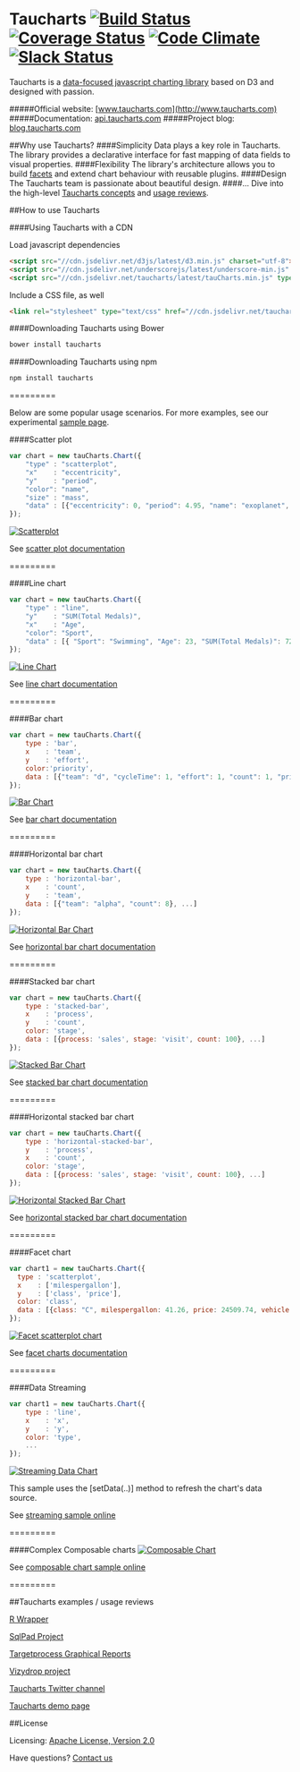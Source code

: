 Taucharts [![Build Status](https://travis-ci.org/TargetProcess/tauCharts.png?branch=master)](https://travis-ci.org/TargetProcess/tauCharts) [![Coverage Status](https://img.shields.io/coveralls/TargetProcess/tauCharts.svg)](https://coveralls.io/r/TargetProcess/tauCharts) [![Code Climate](https://codeclimate.com/github/TargetProcess/tauCharts/badges/gpa.svg)](https://codeclimate.com/github/TargetProcess/tauCharts) [![Slack Status](http://slack.taucharts.com/badge.svg)](http://slack.taucharts.com/)
=========

Taucharts is a [data-focused javascript charting library](http://blog.taucharts.com/taucharts-data-focused-charting-library/) based on D3 and designed with passion.

#####Official website: [www.taucharts.com](http://www.taucharts.com)
#####Documentation: [api.taucharts.com](http://api.taucharts.com)
#####Project blog: [blog.taucharts.com](http://blog.taucharts.com)

##Why use Taucharts?
####Simplicity
Data plays a key role in Taucharts. The library provides a declarative interface for fast mapping of data fields to visual properties.
####Flexibility
The library's architecture allows you to build [facets](http://api.taucharts.com/basic/facet.html) and extend chart behaviour with reusable plugins.
####Design
The Taucharts team is passionate about beautiful design.
####...
Dive into the high-level [Taucharts concepts](http://blog.taucharts.com/taucharts-data-focused-charting-library/) and [usage reviews](#taucharts-examples--usage-reviews).

##How to use Taucharts

####Using Taucharts with a CDN

Load javascript dependencies

```html
<script src="//cdn.jsdelivr.net/d3js/latest/d3.min.js" charset="utf-8"></script>
<script src="//cdn.jsdelivr.net/underscorejs/latest/underscore-min.js" type="text/javascript"></script>
<script src="//cdn.jsdelivr.net/taucharts/latest/tauCharts.min.js" type="text/javascript"></script>
```

Include a CSS file, as well

```html
<link rel="stylesheet" type="text/css" href="//cdn.jsdelivr.net/taucharts/latest/tauCharts.min.css">
```

####Downloading Taucharts using Bower

```bash
bower install taucharts
```

####Downloading Taucharts using npm

```bash
npm install taucharts
```
=========

Below are some popular usage scenarios. For more examples, see our experimental [sample page](http://taucharts.com/taulab/index.html).

####Scatter plot
```javascript
var chart = new tauCharts.Chart({
    "type" : "scatterplot",
    "x"    : "eccentricity",
    "y"    : "period",
    "color": "name",
    "size" : "mass",
    "data" : [{"eccentricity": 0, "period": 4.95, "name": "exoplanet", "mass": 38.0952}, ...]
});
```
[![Scatterplot](https://dl.dropboxusercontent.com/u/96767946/taucharts.com/scatter-plot.png)](http://api.taucharts.com/basic/scatterplot.html)

See [scatter plot documentation](http://api.taucharts.com/basic/scatterplot.html)

=========

####Line chart
```javascript
var chart = new tauCharts.Chart({
    "type" : "line",
    "y"    : "SUM(Total Medals)",
    "x"    : "Age",
    "color": "Sport",
    "data" : [{ "Sport": "Swimming", "Age": 23, "SUM(Total Medals)": 72 }, ...]
});
```
[![Line Chart](https://dl.dropboxusercontent.com/u/96767946/taucharts.com/line-chart.png)](http://api.taucharts.com/basic/line.html)

See [line chart documentation](http://api.taucharts.com/basic/line.html)

=========

####Bar chart
```javascript
var chart = new tauCharts.Chart({
    type : 'bar',
    x    : 'team',
    y    : 'effort',
    color:'priority',
    data : [{"team": "d", "cycleTime": 1, "effort": 1, "count": 1, "priority": "low"}, ...]
});
```
[![Bar Chart](https://dl.dropboxusercontent.com/u/96767946/taucharts.com/bar-chart.png)](http://api.taucharts.com/basic/bar.html)

See [bar chart documentation](http://api.taucharts.com/basic/bar.html)

=========

####Horizontal bar chart
```javascript
var chart = new tauCharts.Chart({
    type : 'horizontal-bar',
    x    : 'count',
    y    : 'team',
    data : [{"team": "alpha", "count": 8}, ...]
});
```
[![Horizontal Bar Chart](https://dl.dropboxusercontent.com/u/96767946/taucharts.com/horizontal-bar-chart.png)](http://api.taucharts.com/basic/horizontal-bar.html)

See [horizontal bar chart documentation](http://api.taucharts.com/basic/horizontal-bar.html)

=========

####Stacked bar chart
```javascript
var chart = new tauCharts.Chart({
    type : 'stacked-bar',
    x    : 'process',
    y    : 'count',
    color: 'stage',
    data : [{process: 'sales', stage: 'visit', count: 100}, ...]
});
```
[![Stacked Bar Chart](https://dl.dropboxusercontent.com/u/96767946/taucharts.com/stacked-bar-chart.png)](http://api.taucharts.com/basic/stacked-bar.html)

See [stacked bar chart documentation](http://api.taucharts.com/basic/stacked-bar.html)

=========

####Horizontal stacked bar chart
```javascript
var chart = new tauCharts.Chart({
    type : 'horizontal-stacked-bar',
    y    : 'process',
    x    : 'count',
    color: 'stage',
    data : [{process: 'sales', stage: 'visit', count: 100}, ...]
});
```
[![Horizontal Stacked Bar Chart](https://dl.dropboxusercontent.com/u/96767946/taucharts.com/horizontal-stacked-bar-chart.png)](http://api.taucharts.com/basic/horizontal-stacked-bar.html)

See [horizontal stacked bar chart documentation](http://api.taucharts.com/basic/horizontal-stacked-bar.html)

=========

####Facet chart
```javascript
var chart1 = new tauCharts.Chart({
  type : 'scatterplot',
  x    : ['milespergallon'],
  y    : ['class', 'price'],
  color: 'class',
  data : [{class: "C", milespergallon: 41.26, price: 24509.74, vehicle: "Prius1"}, ...]
});
```
[![Facet scatterplot chart](https://dl.dropboxusercontent.com/u/96767946/taucharts.com/facet.png)](http://api.taucharts.com/basic/facet.html)

See [facet charts documentation](http://api.taucharts.com/basic/facet.html)

=========

####Data Streaming
```javascript
var chart1 = new tauCharts.Chart({
    type : 'line',
    x    : 'x',
    y    : 'y',
    color: 'type',
    ...
});
```
[![Streaming Data Chart](https://dl.dropboxusercontent.com/u/96767946/taucharts.com/data-streaming.gif)](//jsfiddle.net/taucharts/qdn76nab/)

This sample uses the [setData(..)] method to refresh the chart's data source.

See [streaming sample online](//jsfiddle.net/taucharts/qdn76nab/)

=========

####Complex Composable charts
[![Composable Chart](https://dl.dropboxusercontent.com/u/96767946/taucharts.com/complex-composable-chart.png)](http://jsfiddle.net/6LzefLo4/4/)

See [composable chart sample online](http://jsfiddle.net/6LzefLo4/4/)

=========

##Taucharts examples / usage reviews

[R Wrapper](http://www.buildingwidgets.com/blog/2015/8/5/week-31-taucharts)

[SqlPad Project](http://rickbergfalk.github.io/sqlpad/chart-tutorials/)

[Targetprocess Graphical Reports](https://www.targetprocess.com/blog/2015/09/prototype-for-new-custom-graphical-reports-editor/)

[Vizydrop project](http://vizydrop.com/)

[Taucharts Twitter channel](https://twitter.com/search?q=taucharts)

[Taucharts demo page](https://demo.taucharts.com/)

##License

Licensing: [Apache License, Version 2.0](http://www.apache.org/licenses/LICENSE-2.0)

Have questions? [Contact us](mailto:michael@targetprocess.com)
